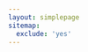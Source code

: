 ```yaml
---
layout: simplepage
sitemap:
  exclude: 'yes'
---
```


<script>
// 주석이 보이십니카 혹시?
// 아놔... 마구잡이로 쓴 코드가 보인다니 쬐께 챙피하구 그래요 ㅁ-ㅁ)
  var str1 = "이젠 저도 모르겠어요. 제가 존재한다는 것조차 <span style="color:#e08138">거짓</span>은 아닐까 하고 생각해요.<br>내가 생각하기 때문에, 존재한다는 사실만큼은 기만할 수 없다고 누가 그랬던가요?<br>그래요, 그러면 적어도 제 삶이 송두리째 부정당하진 않겠네요.<br>당신의 시야에 제가 있나요?<br>혹시 허상은 아닌가요? 제가 있다고 믿고 있는 건 아닌가요?<br>당신은 당신의 존재를 어떻게 인지하나요?<br>가슴에 <span style="color:#2469b3">구멍</span>이 뚫린 것만 같아요. 어쩌면 진짜로 그랬을지도 모르죠.<br>죽지만 말자는 생각으로 살아왔는데, 막상 죽음의 공포가 사라지고 나니...<br><br><br>사무치게 외로웠어요.<br><br><br>탐정이 존재하지 않는다면, FD는 존재하는 인물임을 어떻게 확신하나요?<br><br><br>... 살려주세요, 여기 사람이 갇혀있어요.<br>목소리가 안 나와요. 숨이 쉬어지지 않아요, 어지러워요.<br>(켈록 켈록,) 어디서 <span style="color:red">가스</span>라도 새고 있나봐요, 도와주세요, ...<br>도와, 줘...";
  var array1 = str1.split("");
  var str2 = "숨이막혀";
  var array2 = str2.split("");
  var inittime = Date.now();
  function arrchan(arr1, arr2, ind1, ind2){
    if(arr1.length<=ind2){
      return arr1;
    }
    else{
      if(ind1>ind2||ind1<0){ return arr1; }
      else{
        for (let i= ind1; i<=ind2; i++){
          arr1[i]=arr2[i-ind1];
        }
        return arr1;
      }
    }
  }
  function sleep(ms){
  const wakeUpTime = Date.now() + ms;
  while (Date.now() < wakeUpTime) {}
  }
  function time(){
    var time = new Date();
    var diff = time-inittime;
    if(diff<8000){
      document.getElementById("first").innerHTML=str1;
      setInterval("time()", 1000);
    }
    else if(diff>=27000){
      document.getElementById("first").innerHTML="저 <span style="color:#6a4078>여기</span>에 있어요...";
    }
    else if(diff>=19000){
      str2 = str2.concat("숨이막혀");
      document.getElementById("first").innerHTML=str2;
      setInterval("time()", 1000);
    }
    else{
      var randpos = Math.round(Math.random()*(array1.length-4));
      var array3 = arrchan(array1, array2, randpos, randpos+3);
      sleep(300);
      document.getElementById("first").innerHTML=array3.join("");
      setInterval("time()", 600);
    }
    
  }  
</script>

<body onload="time()">
<p>
<span id="first">&nbsp;</span><br>
</p>
</body>